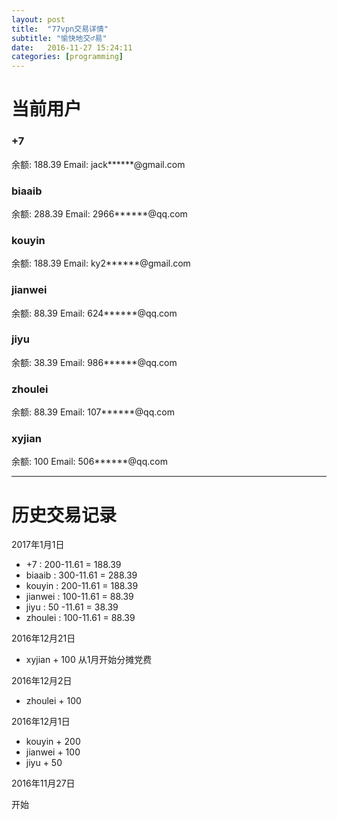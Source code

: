 ```yaml
---
layout: post
title:  "77vpn交易详情"
subtitle: "愉快地交♂易"
date:   2016-11-27 15:24:11
categories: [programming]
---
```


# 当前用户

### +7
余额: 188.39
Email: jack******@gmail.com

### biaaib
余额: 288.39
Email: 2966******@qq.com


### kouyin
余额: 188.39
Email: ky2******@gmail.com

### jianwei
余额: 88.39
Email: 624******@qq.com

### jiyu
余额: 38.39
Email: 986******@qq.com

### zhoulei
余额: 88.39
Email: 107******@qq.com

### xyjian
余额: 100
Email: 506******@qq.com

-------

# 历史交易记录

2017年1月1日

* +7        : 200-11.61 = 188.39
* biaaib    : 300-11.61 = 288.39
* kouyin    : 200-11.61 = 188.39
* jianwei   : 100-11.61 = 88.39
* jiyu      : 50 -11.61 = 38.39
* zhoulei   : 100-11.61 = 88.39

2016年12月21日

* xyjian + 100 从1月开始分摊党费

2016年12月2日

* zhoulei + 100

2016年12月1日

* kouyin + 200
* jianwei + 100
* jiyu + 50


2016年11月27日

开始
